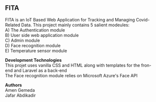 ## FITA

FITA is an IoT Based Web Application for Tracking and Managing Covid-Related Data.
This project mainly contains 5 salient modeules:  
A) The Authentication module  
B) User side web application module  
C) Admin module  
D) Face recognition module  
E) Temperature sensor module  

**Development Technologies**  
This projet uses vanilla CSS and HTML along with templates for the fron-end and Laravel as a back-end  
The Face recognition module relies on Microsoft Azure's Face API  

**Authors**  
 Amen Gemeda    
 Jafar Abdikadir
